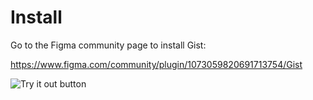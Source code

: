 # Install

Go to the Figma community page to install Gist:

https://www.figma.com/community/plugin/1073059820691713754/Gist



 ![Try it out button](https://i.gyazo.com/abf41c7202c1d7a0959d7a94801fef2f.png)